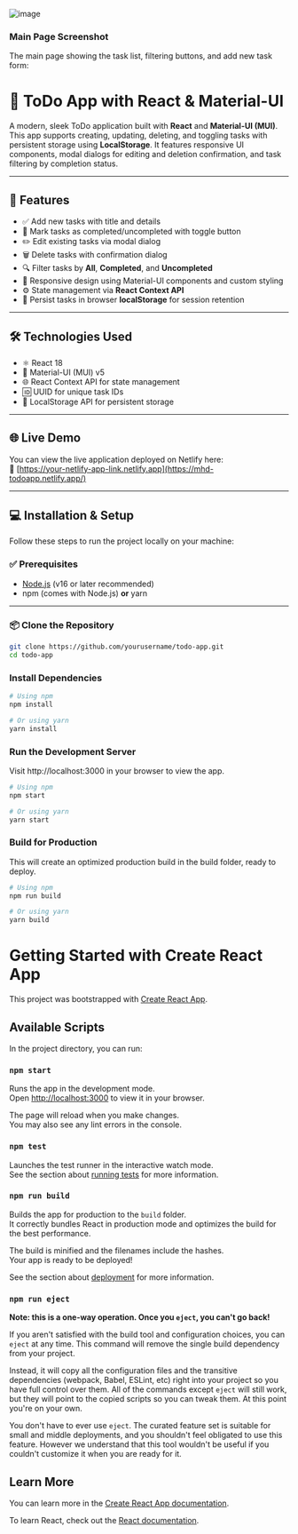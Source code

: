 
![image](https://github.com/user-attachments/assets/cfbcdb81-21c2-4101-a10a-e70c37fad983)
### Main Page Screenshot  
The main page showing the task list, filtering buttons, and add new task form:


# 📝 ToDo App with React & Material-UI

A modern, sleek ToDo application built with **React** and **Material-UI (MUI)**.  
This app supports creating, updating, deleting, and toggling tasks with persistent storage using **LocalStorage**. It features responsive UI components, modal dialogs for editing and deletion confirmation, and task filtering by completion status.

---

## 🚀 Features

- ✅ Add new tasks with title and details  
- 🔄 Mark tasks as completed/uncompleted with toggle button  
- ✏️ Edit existing tasks via modal dialog  
- 🗑️ Delete tasks with confirmation dialog  
- 🔍 Filter tasks by **All**, **Completed**, and **Uncompleted**  
- 📱 Responsive design using Material-UI components and custom styling  
- ⚙️ State management via **React Context API**  
- 💾 Persist tasks in browser **localStorage** for session retention  

---

## 🛠️ Technologies Used

- ⚛️ React 18  
- 🎨 Material-UI (MUI) v5  
- 🌐 React Context API for state management  
- 🆔 UUID for unique task IDs  
- 🧠 LocalStorage API for persistent storage  

---

## 🌐 Live Demo

You can view the live application deployed on Netlify here:  
🔗 [https://your-netlify-app-link.netlify.app](https://mhd-todoapp.netlify.app/)

---

## 💻 Installation & Setup

Follow these steps to run the project locally on your machine:

### ✅ Prerequisites

- [Node.js](https://nodejs.org/) (v16 or later recommended)  
- npm (comes with Node.js) **or** yarn  

---

### 📦 Clone the Repository

```bash
git clone https://github.com/yourusername/todo-app.git
cd todo-app
```

### Install Dependencies
 ```bash
# Using npm
npm install

# Or using yarn
yarn install

```

### Run the Development Server
Visit http://localhost:3000 in your browser to view the app.
 ```bash
# Using npm
npm start

# Or using yarn
yarn start

```


### Build for Production
This will create an optimized production build in the build folder, ready to deploy.
 ```bash
# Using npm
npm run build

# Or using yarn
yarn build

```


# Getting Started with Create React App

This project was bootstrapped with [Create React App](https://github.com/facebook/create-react-app).

## Available Scripts

In the project directory, you can run:

### `npm start`

Runs the app in the development mode.\
Open [http://localhost:3000](http://localhost:3000) to view it in your browser.

The page will reload when you make changes.\
You may also see any lint errors in the console.

### `npm test`

Launches the test runner in the interactive watch mode.\
See the section about [running tests](https://facebook.github.io/create-react-app/docs/running-tests) for more information.

### `npm run build`

Builds the app for production to the `build` folder.\
It correctly bundles React in production mode and optimizes the build for the best performance.

The build is minified and the filenames include the hashes.\
Your app is ready to be deployed!

See the section about [deployment](https://facebook.github.io/create-react-app/docs/deployment) for more information.

### `npm run eject`

**Note: this is a one-way operation. Once you `eject`, you can't go back!**

If you aren't satisfied with the build tool and configuration choices, you can `eject` at any time. This command will remove the single build dependency from your project.

Instead, it will copy all the configuration files and the transitive dependencies (webpack, Babel, ESLint, etc) right into your project so you have full control over them. All of the commands except `eject` will still work, but they will point to the copied scripts so you can tweak them. At this point you're on your own.

You don't have to ever use `eject`. The curated feature set is suitable for small and middle deployments, and you shouldn't feel obligated to use this feature. However we understand that this tool wouldn't be useful if you couldn't customize it when you are ready for it.

## Learn More

You can learn more in the [Create React App documentation](https://facebook.github.io/create-react-app/docs/getting-started).

To learn React, check out the [React documentation](https://reactjs.org/).


